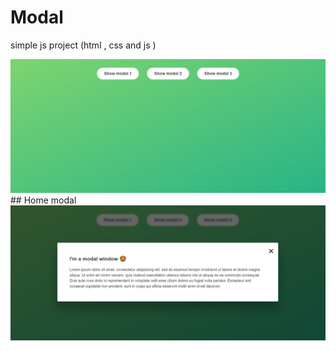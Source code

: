 # Modal 
simple js project (html , css and  js ) 

<img src="modal.png">
<br> 
## Home modal 
<img src="modal-1.png">

